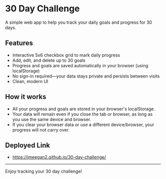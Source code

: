 # 30 Day Challenge

A simple web app to help you track your daily goals and progress for 30 days.

## Features
- Interactive 5x6 checkbox grid to mark daily progress
- Add, edit, and delete up to 30 goals
- Progress and goals are saved automatically in your browser (using localStorage)
- No sign-in required—your data stays private and persists between visits
- Clean, modern UI

## How it works
- All your progress and goals are stored in your browser's localStorage.
- Your data will remain even if you close the tab or browser, as long as you use the same device and browser.
- If you clear your browser data or use a different device/browser, your progress will not carry over.

## Deployed Link 
- https://jmeegan2.github.io/30-day-challenge/
---
Enjoy tracking your 30 day challenge! 
